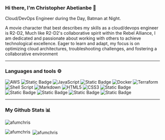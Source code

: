 ### Hi there, I'm Christopher Abetianbe 👋

Cloud/DevOps Engineer during the Day, Batman at Night.

A movie character that best describes my skills as a cloud/devops engineer is R2-D2, Much like R2-D2's collaborative spirit within the Rebel Alliance, I am dedicated and passionate about working with others to achieve technological excellence. Eager to learn and adapt, my focus is on optimizing cloud architectures, troubleshooting challenges, and fostering a collaborative environment

---


### Languages and tools ⚙️
<!-- For more icons please follow  https://github.com/MikeCodesDotNET/ColoredBadges -->
![AWS](https://img.shields.io/badge/AWS-%23FF9900.svg?style=for-the-badge&logo=amazon-aws&logoColor=white) ![Static Badge](https://img.shields.io/badge/python-black?style=for-the-badge&logo=python&logoColor=%233776AB) ![JavaScript](https://img.shields.io/badge/javascript-%23323330.svg?style=for-the-badge&logo=javascript&logoColor=%23F7DF1E) ![Static Badge](https://img.shields.io/badge/Linux-white?style=for-the-badge&logo=Linux&logoColor=black) ![Docker](https://img.shields.io/badge/docker-%230db7ed.svg?style=for-the-badge&logo=docker&logoColor=white) ![Terraform](https://img.shields.io/badge/terraform-%235835CC.svg?style=for-the-badge&logo=terraform&logoColor=white) ![Shell Script](https://img.shields.io/badge/shell_script-%23121011.svg?style=for-the-badge&logo=gnu-bash&logoColor=white) ![Markdown](https://img.shields.io/badge/markdown-%23000000.svg?style=for-the-badge&logo=markdown&logoColor=white) ![HTML5](https://img.shields.io/badge/html5-%23E34F26.svg?style=for-the-badge&logo=html5&logoColor=white) ![CSS3](https://img.shields.io/badge/css3-%231572B6.svg?style=for-the-badge&logo=css3&logoColor=white) ![Static Badge](https://img.shields.io/badge/kubernetes-white?style=for-the-badge&logo=kubernetes&logoColor=%23326CE5) ![Static Badge](https://img.shields.io/badge/github-white?style=for-the-badge&logo=github&logoColor=%23181717) ![Static Badge](https://img.shields.io/badge/gitpod-black?style=for-the-badge&logo=gitpod&logoColor=%23FFAE33) ![Static Badge](https://img.shields.io/badge/grafana-black?style=for-the-badge&logo=grafana&logoColor=%23F46800) ![Static Badge](https://img.shields.io/badge/prometheus-black?style=for-the-badge&logo=prometheus&logoColor=%23E6522C)



---


### My Github Stats 📊

<p align="left"> <img src="https://komarev.com/ghpvc/?username=afumchris&label=Profile%20views&color=0e75b6&style=flat" alt="afumchris" /> </p>

<p><img align="left" src="https://github-readme-stats.vercel.app/api/top-langs?username=afumchris&theme=dark&show_icons=true&locale=en&layout=compact" alt="afumchris" /></p>

<p>&nbsp;<img align="center" src="https://github-readme-stats.vercel.app/api?username=afumchris&theme=dark&show_icons=true&locale=en" alt="afumchris" /></p>





<!--
**afumchris/afumchris** is a ✨ _special_ ✨ repository because its `README.md` (this file) appears on your GitHub profile.

Here are some ideas to get you started:

- 🔭 I’m currently working on ...
- 🌱 I’m currently learning ...
- 👯 I’m looking to collaborate on ...
- 🤔 I’m looking for help with ...
- 💬 Ask me about ...
- 📫 How to reach me: ...
- 😄 Pronouns: ...
- ⚡ Fun fact: ...
-->
